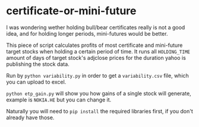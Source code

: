 # certificate-or-mini-future

I was wondering wether holding bull/bear certificates really is not a good idea, and for holding longer periods, mini-futures would be better.

This piece of script calculates profits of most certificate and mini-future target stocks when holding a certain period of time.
It runs all `HOLDING_TIME` amount of days of target stock's adjclose prices for the duration yahoo is publishing the stock data.

Run by
`python variability.py`
in order to get a `variability.csv` file, which you can upload to excel.

`python etp_gain.py` will show you how gains of a single stock will generate, example is `NOKIA.HE` but you can change it.

Naturally you will need to `pip install` the required libraries first, if you don't already have those.
